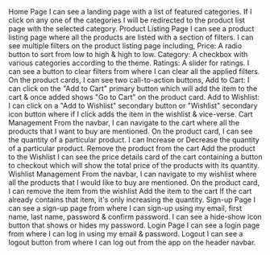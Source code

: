 Home Page
I can see a landing page with a list of featured categories.
If I click on any one of the categories I will be redirected to the product list page with the selected category.
Product Listing Page
I can see a product listing page where all the products are listed with a section of filters.
I can see multiple filters on the product listing page including,
Price: A radio button to sort from low to high & high to low.
Category: A checkbox with various categories according to the theme.
Ratings: A slider for ratings.
I can see a button to clear filters from where I can clear all the applied filters.
On the product cards, I can see two call-to-action buttons,
Add to Cart: I can click on the "Add to Cart" primary button which will add the item to the cart & once added shows "Go to Cart" on the product card.
Add to Wishlist: I can click on a "Add to Wishlist" secondary button or "Wishlist" secondary icon button where if I click adds the item in the wishlist & vice-verse.
Cart Management
From the navbar, I can navigate to the cart where all the products that I want to buy are mentioned.
On the product card,
I can see the quantity of a particular product.
I can Increase or Decrease the quantity of a particular product.
Remove the product from the cart
Add the product to the Wishlist
I can see the price details card of the cart containing a button to checkout which will show the total price of the products with its quantity.
Wishlist Management
From the navbar, I can navigate to my wishlist where all the products that I would like to buy are mentioned.
On the product card,
I can remove the item from the wishlist
Add the item to the cart
If the cart already contains that item, it's only increasing the quantity.
Sign-up Page
I can see a sign-up page from where I can sign-up using my email, first name, last name, password & confirm password.
I can see a hide-show icon button that shows or hides my password.
Login Page
I can see a login page from where I can log in using my email & password.
Logout
I can see a logout button from where I can log out from the app on the header navbar.
